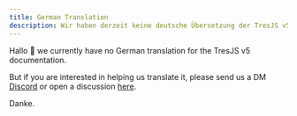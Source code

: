 ```yaml
---
title: German Translation
description: Wir haben derzeit keine deutsche Übersetzung der TresJS v5 Dokumentation.
---
```


Hallo 👋 we currently have no German translation for the TresJS v5 documentation.

But if you are interested in helping us translate it, please send us a DM [Discord](https://discord.gg/atuJunqHzc) or open a discussion [here](https://github.com/tresjs/tres/discussions).

Danke.
